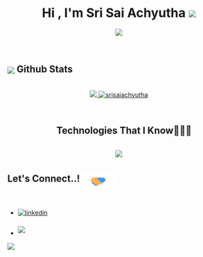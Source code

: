 <!--
**srisaiachyutha/srisaiachyutha** is a ✨ _special_ ✨ repository because its `README.md` (this file) appears on your GitHub profile.

Here are some ideas to get you started:

- 🔭 I’m currently working on ...
- 🌱 I’m currently learning ...
- 👯 I’m looking to collaborate on ...
- 🤔 I’m looking for help with ...
- 💬 Ask me about ...
- 📫 How to reach me: ...
- 😄 Pronouns: ...
- ⚡ Fun fact: ...
-->

<h1 align="center"><b>Hi , I'm Sri Sai Achyutha </b><img src="https://media.giphy.com/media/hvRJCLFzcasrR4ia7z/giphy.gif" width="35"></h1>

<p align="center">
  <a><img src="https://readme-typing-svg.herokuapp.com?font=Time+New+Roman&color=cyan&size=25&center=true&vCenter=true&width=600&height=100&lines=Computer+Science+Student,;Active+Learner;Love+to+learn+new+stuffs..<3"></a>
</p>

<br>

<!--  skills
## <img src="https://media2.giphy.com/media/QssGEmpkyEOhBCb7e1/giphy.gif?cid=ecf05e47a0n3gi1bfqntqmob8g9aid1oyj2wr3ds3mg700bl&rid=giphy.gif" width ="25"><b> Skills</b>

-->



## <img src="https://media.giphy.com/media/iY8CRBdQXODJSCERIr/giphy.gif" width="35" align='center'><b> Github Stats </b>
<br>

<div align="center">

<a href="https://github.com/srisaiachyutha/">
  <img src="https://github-readme-stats.vercel.app/api?username=srisaiachyutha&include_all_commits=true&count_private=true&show_icons=true&line_height=28&title_color=7A7ADB&icon_color=2234AE&text_color=D3D3D3&bg_color=0,000000,130F40" width="450"/>
  <img src="https://github-readme-stats.vercel.app/api/top-langs?username=srisaiachyutha&show_icons=true&locale=en&layout=compact&line_height=20&title_color=7A7ADB&icon_color=2234AE&text_color=D3D3D3&bg_color=0,000000,130F40" width="375"  alt="srisaiachyutha"/>

</a>
</div>

<br>


<div id="user-content-toc">
  <ul align="center">
    <summary><h2 style="display: inline-block">Technologies That I Know👨🏻‍💻</h2></summary>
  </ul>
</div>
<!--tech stack icons-->
<p align="center">
  <a href="https://skillicons.dev">
    <img src="https://skillicons.dev/icons?i=git,bootstrap,css,docker,express,github,html,java,js,linux,md,nodejs,postman,py,ts,vscode,angular,dotnet&perline=6" />
  </a>
</p>

<!-- connecting -->
## <b> Let's Connect..!</b><img src="https://github.com/0xAbdulKhalid/0xAbdulKhalid/raw/main/assets/mdImages/handshake.gif" width ="80" align="center">
<br>
<div align='left'>

<ul>

<li>
<a href="https://linkedin.com/in/sri-sai-achyutha-1b667a183" target="_blank">
<img src="https://img.shields.io/badge/linkedin:  sri sai achyutha-%2300acee.svg?color=405DE6&style=for-the-badge&logo=linkedin&logoColor=white" alt=linkedin style="margin-bottom: 5px;"/>
</a>
</li>

<br>

<li>
<a href="mailto:srisaiachyutha@gmail.com" target="_blank">
<img src="https://img.shields.io/badge/gmail:  srisaiachyutha@gmail.com-%23EA4335.svg?style=for-the-badge&logo=gmail&logoColor=white" t=mail style="margin-bottom: 5px;" />
</a>
</li>
	
</ul>
</div>

<!--horizontal divider(gradiant)-->
<img src="https://user-images.githubusercontent.com/73097560/115834477-dbab4500-a447-11eb-908a-139a6edaec5c.gif">

